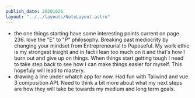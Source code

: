 ```yaml
---
publish_date: 20201026
layout: "../../layouts/NoteLayout.astro"
---
```

- the one things starting have some interesting points current on page 236. love the "E" to "P" philosophy. Breaking past mediocrity by changing your mindset from Entrepreneurial to Puposeful. My work ethic is my strongest traight and in fact i lean too much on it and that's how I burn out and give up on things. When things start getting tough I need to take step back to see how I can make things easier for myself. This hopefuly will lead to mastery. 
- drawing a line under whatch app for now. Had fun with Tailwind and vue 3 composition API. Need to think a bit more about what my next steps are how they will take be towards my medium and long term goals.
